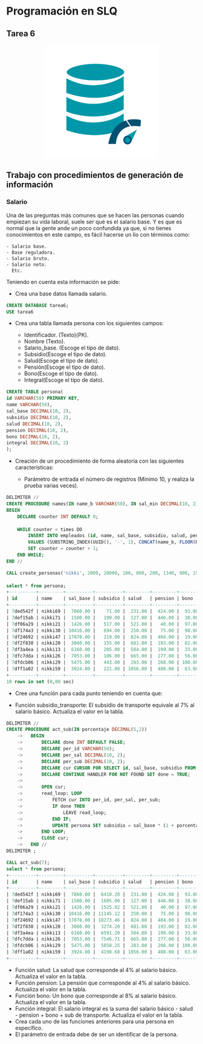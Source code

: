 # Programación en SLQ
## Tarea 6

<p align="center">
  <img src="https://github.com/nicholelouis/Base-datos/blob/main/img/optimizacion-bd.png?raw=true" alt="Descripción de la imagen" width="300"/>
</p>

## Trabajo con procedimientos de generación de información
### Salario

Una de las preguntas más comunes que se hacen las personas cuando empiezan su vida laboral, suele ser qué es el salario base. Y es que es normal que la gente ande un poco confundida ya que, si no tienes conocimientos en este campo, es fácil hacerse un lío con términos como:

    - Salario base.
    - Base reguladora.
    - Salario bruto.
    - Salario neto.
      Etc.

Teniendo en cuenta esta información se pide:

- Crea una base datos llamada salario.
```sql
CREATE DATABASE tarea6;
USE tarea6
```

- Crea una tabla llamada persona con los siguientes campos:

    - Identificador. (Texto)(PK).
    - Nombre (Texto).
    - Salario_base. (Escoge el tipo de dato).
    - Subsidio(Escoge el tipo de dato).
    - Salud(Escoge el tipo de dato).
    - Pensión(Escoge el tipo de dato).
    - Bono(Escoge el tipo de dato).
    - Integral(Escoge el tipo de dato).
```sql
CREATE TABLE persona(
id VARCHAR(50) PRIMARY KEY,
name VARCHAR(50),
sal_base DECIMAL(10, 2),
subsidio DECIMAL(10, 2),
salud DECIMAL(10, 2),
pension DECIMAL(10, 2),
bono DECIMAL(10, 2),
integral DECIMAL(10, 2)
);
```
- Creación de un procedimiento de forma aleatoria con las siguientes características:

    - Parámetro de entrada el número de registros (Mínimo 10, y realiza la prueba varias veces).
```sql
DELIMITER //
CREATE PROCEDURE names(IN name_b VARCHAR(50), IN sal_min DECIMAL(10, 2), IN sal_max DECIMAL(10, 2), IN sub_min DECIMAL(10, 2), IN sub_max DECIMAL(10, 2), IN salu_min DECIMAL(10, 2), IN salu_max DECIMAL(10, 2), IN pen_min DECIMAL(10, 2), IN pen_max DECIMAL(10, 2), IN bon_min DECIMAL(10, 2), IN bon_max DECIMAL(10, 2), IN int_min DECIMAL(10, 2), IN int_max DECIMAL(10, 2), in times INT)
BEGIN
    DECLARE counter INT DEFAULT 0;

    WHILE counter < times DO
        INSERT INTO empleados (id, name, sal_base, subsidio, salud, pension, bono, integral)
        VALUES (SUBSTRING_INDEX(UUID(), '-', 1), CONCAT(name_b, FLOOR(RAND() * (100 - 1 + 1)) ), FLOOR(RAND() * (sal_max - sal_min + 1)), FLOOR(RAND() * (sub_max - sub_min + 1)), FLOOR(RAND() * (salu_max - salu_min + 1)), FLOOR(RAND() * (pen_max - pen_min + 1)), FLOOR(RAND() * (bon_max - bon_min + 1)), FLOOR(RAND() * (int_max - int_min + 1)));
        SET counter = counter + 1;
    END WHILE;
END //
```
```sql
CALL create_personas('nikki', 2000, 20000, 100, 800, 200, 1340, 900, 1500, 50, 150, 10, 65, 10);

select * from persona;
+----------+---------+----------+----------+---------+---------+--------+----------+
| id       | name    | sal_base | subsidio | salud   | pension | bono   | integral |
+----------+---------+----------+----------+---------+---------+--------+----------+
| 7ded542f | nikki69 |  7860.00 |    71.00 |  231.00 |  424.00 |  93.00 |    27.00 |
| 7def15ab | nikki71 |  1500.00 |   190.00 |  127.00 |  446.00 |  38.00 |    37.00 |
| 7df06a29 | nikki21 |  1426.00 |   517.00 |  521.00 |   40.00 |  97.00 |    35.00 |
| 7df174a3 | nikki30 | 10416.00 |   694.00 |  250.00 |   75.00 |  98.00 |    26.00 |
| 7df24692 | nikki47 | 17078.00 |   219.00 |  824.00 |  404.00 |  19.00 |    53.00 |
| 7df2f830 | nikki20 |  3060.00 |   155.00 |  681.00 |  193.00 |  82.00 |     6.00 |
| 7df3a4ea | nikki13 |  6160.00 |   205.00 |  504.00 |  199.00 |  33.00 |    36.00 |
| 7dfc7dda | nikki26 |  7053.00 |   106.00 |  665.00 |  277.00 |  56.00 |    21.00 |
| 7dfdcb06 | nikki29 |  5475.00 |   443.00 |  283.00 |  208.00 | 100.00 |    51.00 |
| 7dff1a02 | nikki59 |  3924.00 |   221.00 | 1056.00 |  408.00 |  63.00 |     4.00 |
+----------+---------+----------+----------+---------+---------+--------+----------+
10 rows in set (0,00 sec)
```

- Cree una función para cada punto teniendo en cuenta que:

- Función subsidio_transporte: El subsidio de transporte equivale al 7% al salario básico. Actualiza el valor en la tabla.
```sql
DELIMITER //
CREATE PROCEDURE act_sub(IN porcentaje DECIMAL(5,2))
    ->   BEGIN
    ->       DECLARE done INT DEFAULT FALSE;
    ->       DECLARE per_id VARCHAR(50);
    ->       DECLARE per_sal DECIMAL(10, 2);
    ->       DECLARE per_sub DECIMAL(10, 2);
    ->       DECLARE cur CURSOR FOR SELECT id, sal_base, subsidio FROM persona;
    ->       DECLARE CONTINUE HANDLER FOR NOT FOUND SET done = TRUE;
    -> 
    ->       OPEN cur;
    ->       read_loop: LOOP
    ->           FETCH cur INTO per_id, per_sal, per_sub;
    ->           IF done THEN
    ->               LEAVE read_loop;
    ->           END IF;
    ->           UPDATE persona SET subsidio = sal_base * (1 + porcentaje / 100) WHERE id = per_id;
    ->       END LOOP;
    ->       CLOSE cur;
    ->   END //
DELIMITER ;

```
```sql
CALL act_sub(7);
select * from persona;
+----------+---------+----------+----------+---------+---------+--------+----------+
| id       | name    | sal_base | subsidio | salud   | pension | bono   | integral |
+----------+---------+----------+----------+---------+---------+--------+----------+
| 7ded542f | nikki69 |  7860.00 |  8410.20 |  231.00 |  424.00 |  93.00 |    27.00 |
| 7def15ab | nikki71 |  1500.00 |  1605.00 |  127.00 |  446.00 |  38.00 |    37.00 |
| 7df06a29 | nikki21 |  1426.00 |  1525.82 |  521.00 |   40.00 |  97.00 |    35.00 |
| 7df174a3 | nikki30 | 10416.00 | 11145.12 |  250.00 |   75.00 |  98.00 |    26.00 |
| 7df24692 | nikki47 | 17078.00 | 18273.46 |  824.00 |  404.00 |  19.00 |    53.00 |
| 7df2f830 | nikki20 |  3060.00 |  3274.20 |  681.00 |  193.00 |  82.00 |     6.00 |
| 7df3a4ea | nikki13 |  6160.00 |  6591.20 |  504.00 |  199.00 |  33.00 |    36.00 |
| 7dfc7dda | nikki26 |  7053.00 |  7546.71 |  665.00 |  277.00 |  56.00 |    21.00 |
| 7dfdcb06 | nikki29 |  5475.00 |  5858.25 |  283.00 |  208.00 | 100.00 |    51.00 |
| 7dff1a02 | nikki59 |  3924.00 |  4198.68 | 1056.00 |  408.00 |  63.00 |     4.00 |
+----------+---------+----------+----------+---------+---------+--------+----------+
```

- Función salud: La salud que corresponde al 4% al salario básico. Actualiza el valor en la tabla.
- Función pension: La pensión que corresponde al 4% al salario básico. Actualiza el valor en la tabla.
- Función bono: Un bono que corresponde al 8% al salario básico. Actualiza el valor en la tabla.
- Función integral: El salario integral es la suma del salario básico - salud - pension + bono + sub de transporte. Actualiza el valor en la tabla.
- Crea cada uno de las funciones anteriores para una persona en específico.
- El parámetro de entrada debe de ser un identificar de la persona.




